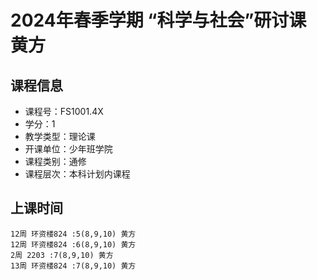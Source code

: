 # 2024年春季学期 “科学与社会”研讨课 黄方






## 课程信息

- 课程号：FS1001.4X
- 学分：1
- 教学类型：理论课
- 开课单位：少年班学院
- 课程类别：通修
- 课程层次：本科计划内课程

## 上课时间

```
12周 环资楼824 :5(8,9,10) 黄方
12周 环资楼824 :6(8,9,10) 黄方
2周 2203 :7(8,9,10) 黄方
13周 环资楼824 :7(8,9,10) 黄方
```

